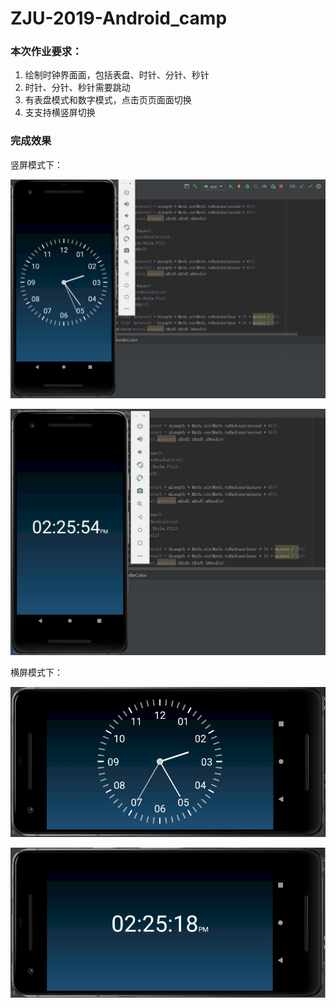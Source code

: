 # ZJU-2019-Android_camp


### 本次作业要求：
1. 绘制时钟界⾯面，包括表盘、时针、分针、秒针
2. 时针、分针、秒针需要跳动
3. 有表盘模式和数字模式，点击⻚页⾯面切换
4. ⽀支持横竖屏切换

### 完成效果
竖屏模式下：

![shuping1](./app/src/main/res/shortcut/1.jpg)

![shuping2](./app/src/main/res/shortcut/2.jpg)

横屏模式下：

![hengping1](./app/src/main/res/shortcut/3.jpg)

![hengping2](./app/src/main/res/shortcut/4.jpg)
